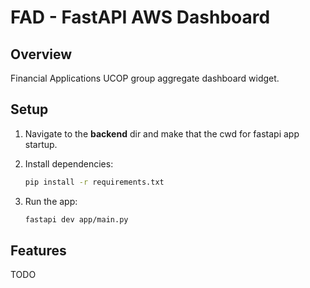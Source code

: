 # FAD - FastAPI AWS Dashboard

## Overview

Financial Applications UCOP group aggregate dashboard widget.

## Setup

1. Navigate to the **backend** dir and make that the cwd for fastapi app startup.

2. Install dependencies:

   ```sh
   pip install -r requirements.txt
   ```

3. Run the app:

   ```sh
   fastapi dev app/main.py
   ```

## Features

TODO
